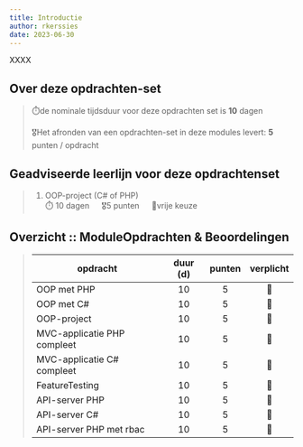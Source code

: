```yaml
---
title: Introductie
author: rkerssies
date: 2023-06-30
---
```

XXXX

## Over deze opdrachten-set
> ⏱️de nominale tijdsduur voor deze opdrachten set is **10** dagen<br>
>
> 🎖️Het afronden van een opdrachten-set in deze modules levert: **5** punten / opdracht<br>

## Geadviseerde leerlijn voor deze opdrachtenset
> 1. OOP-project (C# of PHP)<br>
> ⏱️ 10 dagen &emsp; 🎖5 punten &emsp; 🪽vrije keuze


##  Overzicht :: ModuleOpdrachten & Beoordelingen
> | **opdracht**                |     **duur (d)**     | **punten**  | **verplicht** |
> |-----------------------------|:--------------------:|:-----------:|:-------------:|
> | OOP met PHP                 |          10          |      5      |      🪽       |
> | OOP met C#                  |          10          |      5      |      🪽       |
> | OOP-project                 |          10          |      5      |      🪽       |
> | MVC-applicatie PHP compleet |          10          |      5      |      🪽       |
> | MVC-applicatie C# compleet  |          10          |      5      |      🪽       |
> | FeatureTesting              |          10          |      5      |      🪽       |
> | API-server PHP              |          10          |      5      |      🪽       |
> | API-server C#               |          10          |      5      |      🪽       |
> | API-server PHP met rbac     |          10          |      5      |      🪽       |


